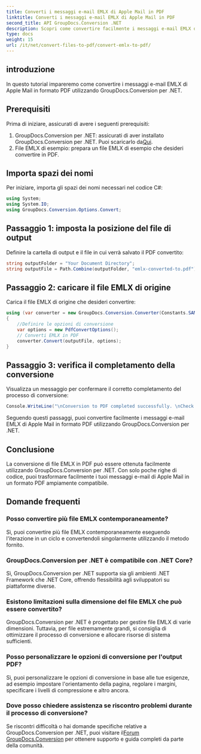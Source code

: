 ```yaml
---
title: Converti i messaggi e-mail EMLX di Apple Mail in PDF
linktitle: Converti i messaggi e-mail EMLX di Apple Mail in PDF
second_title: API GroupDocs.Conversion .NET
description: Scopri come convertire facilmente i messaggi e-mail EMLX di Apple Mail in PDF utilizzando GroupDocs.Conversion per .NET. Semplifica le attività di gestione dei documenti.
type: docs
weight: 15
url: /it/net/convert-files-to-pdf/convert-emlx-to-pdf/
---
```

## introduzione
In questo tutorial impareremo come convertire i messaggi e-mail EMLX di Apple Mail in formato PDF utilizzando GroupDocs.Conversion per .NET.
## Prerequisiti
Prima di iniziare, assicurati di avere i seguenti prerequisiti:
1.  GroupDocs.Conversion per .NET: assicurati di aver installato GroupDocs.Conversion per .NET. Puoi scaricarlo da[Qui](https://releases.groupdocs.com/conversion/net/).
2. File EMLX di esempio: prepara un file EMLX di esempio che desideri convertire in PDF.

## Importa spazi dei nomi
Per iniziare, importa gli spazi dei nomi necessari nel codice C#:
```csharp
using System;
using System.IO;
using GroupDocs.Conversion.Options.Convert;
```
## Passaggio 1: imposta la posizione del file di output
Definire la cartella di output e il file in cui verrà salvato il PDF convertito:
```csharp
string outputFolder = "Your Document Directory";
string outputFile = Path.Combine(outputFolder, "emlx-converted-to.pdf");
```
## Passaggio 2: caricare il file EMLX di origine
Carica il file EMLX di origine che desideri convertire:
```csharp
using (var converter = new GroupDocs.Conversion.Converter(Constants.SAMPLE_EMLX))
{
    //Definire le opzioni di conversione
    var options = new PdfConvertOptions();
    // Converti EMLX in PDF
    converter.Convert(outputFile, options);
}
```
## Passaggio 3: verifica il completamento della conversione
Visualizza un messaggio per confermare il corretto completamento del processo di conversione:
```csharp
Console.WriteLine("\nConversion to PDF completed successfully. \nCheck output in {0}", outputFolder);
```
Seguendo questi passaggi, puoi convertire facilmente i messaggi e-mail EMLX di Apple Mail in formato PDF utilizzando GroupDocs.Conversion per .NET.

## Conclusione
La conversione di file EMLX in PDF può essere ottenuta facilmente utilizzando GroupDocs.Conversion per .NET. Con solo poche righe di codice, puoi trasformare facilmente i tuoi messaggi e-mail di Apple Mail in un formato PDF ampiamente compatibile.
## Domande frequenti
### Posso convertire più file EMLX contemporaneamente?
Sì, puoi convertire più file EMLX contemporaneamente eseguendo l'iterazione in un ciclo e convertendoli singolarmente utilizzando il metodo fornito.
### GroupDocs.Conversion per .NET è compatibile con .NET Core?
Sì, GroupDocs.Conversion per .NET supporta sia gli ambienti .NET Framework che .NET Core, offrendo flessibilità agli sviluppatori su piattaforme diverse.
### Esistono limitazioni sulla dimensione del file EMLX che può essere convertito?
GroupDocs.Conversion per .NET è progettato per gestire file EMLX di varie dimensioni. Tuttavia, per file estremamente grandi, si consiglia di ottimizzare il processo di conversione e allocare risorse di sistema sufficienti.
### Posso personalizzare le opzioni di conversione per l'output PDF?
Sì, puoi personalizzare le opzioni di conversione in base alle tue esigenze, ad esempio impostare l'orientamento della pagina, regolare i margini, specificare i livelli di compressione e altro ancora.
### Dove posso chiedere assistenza se riscontro problemi durante il processo di conversione?
 Se riscontri difficoltà o hai domande specifiche relative a GroupDocs.Conversion per .NET, puoi visitare il[Forum GroupDocs.Conversion](https://forum.groupdocs.com/c/conversion/11) per ottenere supporto e guida completi da parte della comunità.